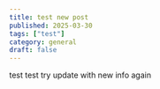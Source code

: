 ```yaml
---
title: test new post
published: 2025-03-30
tags: ["test"]
category: general
draft: false
---
```

test test try update with new info again